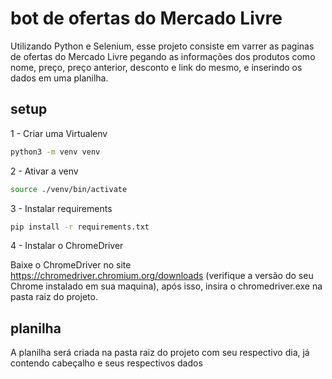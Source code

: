 # bot de ofertas do Mercado Livre
Utilizando Python e Selenium, esse projeto consiste em varrer as paginas de ofertas do Mercado Livre pegando as informações dos produtos como nome, preço, preço anterior, desconto e link do mesmo, e inserindo os dados em uma planilha.



## setup

1 - Criar uma Virtualenv

```bash
python3 -m venv venv
```
2 - Ativar a venv
```bash
source ./venv/bin/activate
```
3 - Instalar requirements
```bash
pip install -r requirements.txt
```
4 - Instalar o ChromeDriver

Baixe o ChromeDriver no site https://chromedriver.chromium.org/downloads (verifique a versão do seu Chrome instalado em sua maquina), após isso, insira o chromedriver.exe na pasta raiz do projeto.

## planilha

A planilha será criada na pasta raiz do projeto com seu respectivo dia, já contendo cabeçalho e seus respectivos dados





